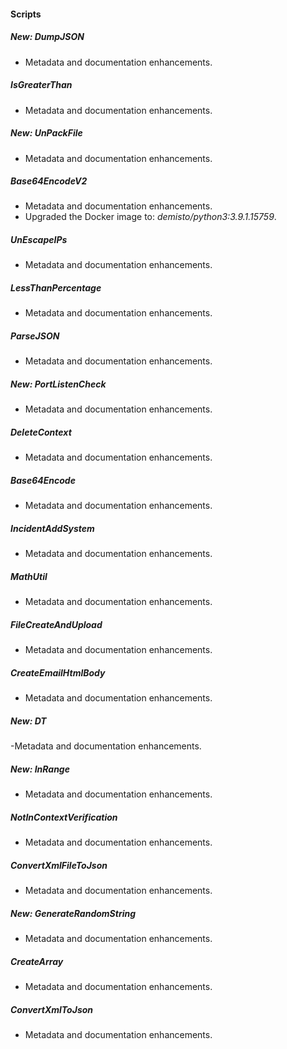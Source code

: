 
#### Scripts
##### New: DumpJSON
- Metadata and documentation enhancements.
##### IsGreaterThan
- Metadata and documentation enhancements.
##### New: UnPackFile
- Metadata and documentation enhancements.
##### Base64EncodeV2
- Metadata and documentation enhancements.
- Upgraded the Docker image to: *demisto/python3:3.9.1.15759*.
##### UnEscapeIPs
- Metadata and documentation enhancements.
##### LessThanPercentage
- Metadata and documentation enhancements.
##### ParseJSON
- Metadata and documentation enhancements.
##### New: PortListenCheck
- Metadata and documentation enhancements.
##### DeleteContext
- Metadata and documentation enhancements.
##### Base64Encode
- Metadata and documentation enhancements.
##### IncidentAddSystem
- Metadata and documentation enhancements.
##### MathUtil
- Metadata and documentation enhancements.
##### FileCreateAndUpload
- Metadata and documentation enhancements.
##### CreateEmailHtmlBody
- Metadata and documentation enhancements.
##### New: DT
-Metadata and documentation enhancements.
##### New: InRange
- Metadata and documentation enhancements.
##### NotInContextVerification
- Metadata and documentation enhancements.
##### ConvertXmlFileToJson
- Metadata and documentation enhancements.
##### New: GenerateRandomString
- Metadata and documentation enhancements.
##### CreateArray
- Metadata and documentation enhancements.
##### ConvertXmlToJson
- Metadata and documentation enhancements.
